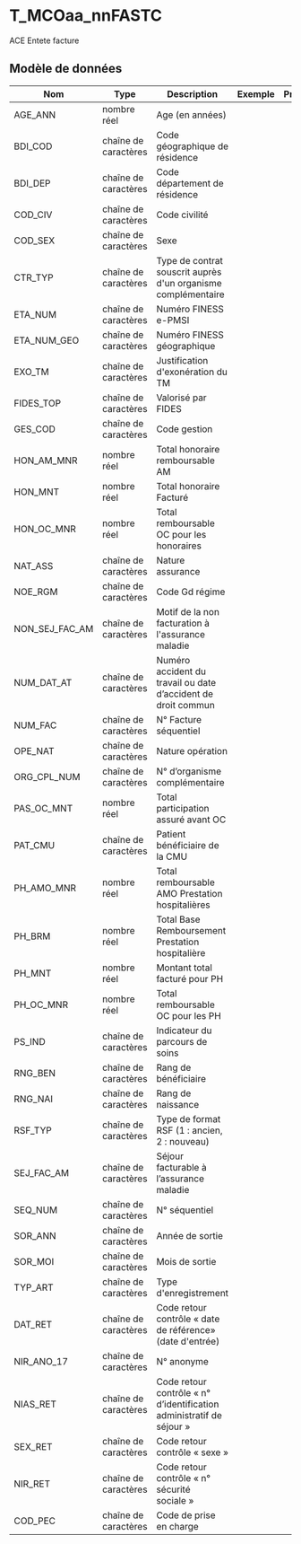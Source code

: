 # T_MCOaa_nnFASTC

ACE Entete facture


## Modèle de données

|Nom|Type|Description|Exemple|Propriétés|
|-|-|-|-|-|
|AGE_ANN|nombre réel|Age (en années)|||
|BDI_COD|chaîne de caractères|Code géographique de résidence|||
|BDI_DEP|chaîne de caractères|Code département de résidence|||
|COD_CIV|chaîne de caractères|Code civilité|||
|COD_SEX|chaîne de caractères|Sexe|||
|CTR_TYP|chaîne de caractères|Type de contrat souscrit auprès d'un organisme complémentaire|||
|ETA_NUM|chaîne de caractères|Numéro FINESS e-PMSI|||
|ETA_NUM_GEO|chaîne de caractères|Numéro FINESS géographique|||
|EXO_TM|chaîne de caractères|Justification d'exonération du TM|||
|FIDES_TOP|chaîne de caractères|Valorisé par FIDES|||
|GES_COD|chaîne de caractères|Code gestion|||
|HON_AM_MNR|nombre réel|Total honoraire remboursable AM|||
|HON_MNT|nombre réel|Total honoraire Facturé|||
|HON_OC_MNR|nombre réel|Total remboursable OC pour les honoraires|||
|NAT_ASS|chaîne de caractères|Nature assurance|||
|NOE_RGM|chaîne de caractères|Code Gd régime|||
|NON_SEJ_FAC_AM|chaîne de caractères|Motif de la non facturation à l'assurance maladie|||
|NUM_DAT_AT|chaîne de caractères|Numéro accident du travail ou date d’accident de droit commun|||
|NUM_FAC|chaîne de caractères|N° Facture séquentiel|||
|OPE_NAT|chaîne de caractères|Nature opération|||
|ORG_CPL_NUM|chaîne de caractères|N° d’organisme complémentaire|||
|PAS_OC_MNT|nombre réel|Total participation assuré avant OC|||
|PAT_CMU|chaîne de caractères|Patient bénéficiaire de la CMU|||
|PH_AMO_MNR|nombre réel|Total remboursable AMO Prestation hospitalières|||
|PH_BRM|nombre réel|Total Base Remboursement Prestation hospitalière|||
|PH_MNT|nombre réel|Montant total facturé pour PH|||
|PH_OC_MNR|nombre réel|Total remboursable OC pour les PH|||
|PS_IND|chaîne de caractères|Indicateur du parcours de soins|||
|RNG_BEN|chaîne de caractères|Rang de bénéficiaire|||
|RNG_NAI|chaîne de caractères|Rang de naissance|||
|RSF_TYP|chaîne de caractères|Type de format RSF (1 : ancien, 2 : nouveau)|||
|SEJ_FAC_AM|chaîne de caractères|Séjour facturable à l’assurance maladie|||
|SEQ_NUM|chaîne de caractères|N° séquentiel|||
|SOR_ANN|chaîne de caractères|Année de sortie|||
|SOR_MOI|chaîne de caractères|Mois de sortie|||
|TYP_ART|chaîne de caractères|Type d'enregistrement|||
|DAT_RET|chaîne de caractères|Code retour contrôle « date de référence» (date d'entrée)|||
|NIR_ANO_17|chaîne de caractères|N° anonyme|||
|NIAS_RET|chaîne de caractères|Code retour contrôle « n° d’identification administratif de séjour »|||
|SEX_RET|chaîne de caractères|Code retour contrôle « sexe »|||
|NIR_RET|chaîne de caractères|Code retour contrôle « n° sécurité sociale »|||
|COD_PEC|chaîne de caractères|Code de prise en charge|||
